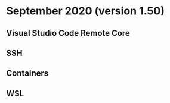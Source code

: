 # September 2020 (version 1.50)

## Visual Studio Code Remote Core


## SSH


## Containers


## WSL
